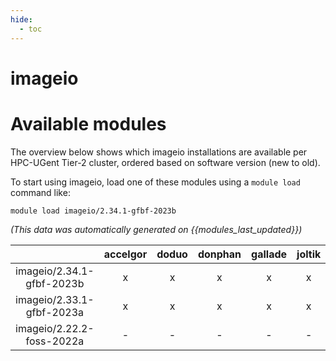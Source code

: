 ```yaml
---
hide:
  - toc
---
```


imageio
=======

# Available modules


The overview below shows which imageio installations are available per HPC-UGent Tier-2 cluster, ordered based on software version (new to old).

To start using imageio, load one of these modules using a `module load` command like:

```shell
module load imageio/2.34.1-gfbf-2023b
```

*(This data was automatically generated on {{modules_last_updated}})*

| |accelgor|doduo|donphan|gallade|joltik|litleo|shinx|
| :---: | :---: | :---: | :---: | :---: | :---: | :---: | :---: |
|imageio/2.34.1-gfbf-2023b|x|x|x|x|x|x|x|
|imageio/2.33.1-gfbf-2023a|x|x|x|x|x|x|x|
|imageio/2.22.2-foss-2022a|-|-|-|-|-|x|x|
